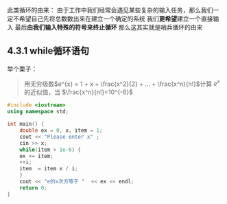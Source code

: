此类循环的由来：
由于工作中我们经常会遇见某些复杂的输入任务，那么我们一定不希望自己先将总数数出来在建立一个确定的系统
我们**更希望**建立一个直接输入
最后**由我们输入特殊的符号来终止循环**
那么这其实就是哨兵循环的由来

## 4.3.1 while循环语句

举个栗子：
> 用无穷级数$e^{x} = 1 + x + \frac{x^2}{2} + ... + \frac{x^n}{n!}$计算 $e^x$ 的近似值，当 $\frac{x^n}{n!}<10^{-6}$

```c++
#include <iostream>
using namespace std;

int main() {
	double ex = 0, x, item = 1;
	cout << "Please enter x" ;
	cin >> x;
	while(item > 1e-6) {
	ex += item;
	++i;
	item  = item x / i;
	}
	cout << "e的x次方等于 "  << ex << endl;
	return 0;
}
```








